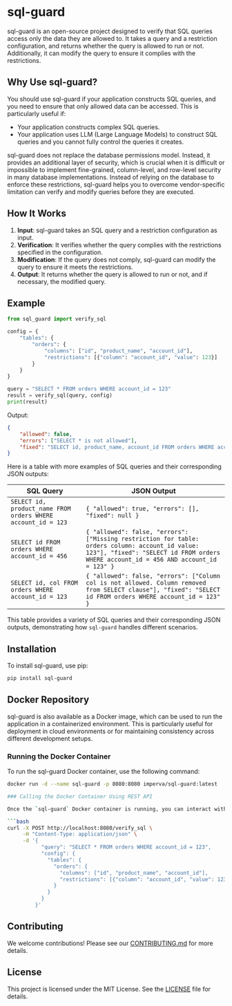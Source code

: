 # sql-guard

sql-guard is an open-source project designed to verify that SQL queries access only the data they are allowed to. It takes a query and a restriction configuration, and returns whether the query is allowed to run or not. Additionally, it can modify the query to ensure it complies with the restrictions.

## Why Use sql-guard?

You should use sql-guard if your application constructs SQL queries, and you need to ensure that only allowed data can be accessed. This is particularly useful if:
- Your application constructs complex SQL queries.
- Your application uses LLM (Large Language Models) to construct SQL queries and you cannot fully control the queries it creates.

sql-guard does not replace the database permissions model. Instead, it provides an additional layer of security, which is crucial when it is difficult or impossible to implement fine-grained, column-level, and row-level security in many database implementations. Instead of relying on the database  to enforce these restrictions, sql-guard helps you to overcome vendor-specific limitation can verify and modify queries before they are executed.

## How It Works

1. **Input**: sql-guard takes an SQL query and a restriction configuration as input.
2. **Verification**: It verifies whether the query complies with the restrictions specified in the configuration.
3. **Modification**: If the query does not comply, sql-guard can modify the query to ensure it meets the restrictions.
4. **Output**: It returns whether the query is allowed to run or not, and if necessary, the modified query.

## Example

```python
from sql_guard import verify_sql

config = {
    "tables": {
        "orders": {
            "columns": ["id", "product_name", "account_id"],
            "restrictions": [{"column": "account_id", "value": 123}]
        }
    }           
}

query = "SELECT * FROM orders WHERE account_id = 123"
result = verify_sql(query, config)
print(result)
```
Output:
```json
{
    "allowed": false,
    "errors": ["SELECT * is not allowed"],
    "fixed": "SELECT id, product_name, account_id FROM orders WHERE account_id = 123"
}
```
Here is a table with more examples of SQL queries and their corresponding JSON outputs:

| SQL Query                                                    | JSON Output                                                                                                                                                                                 |
|--------------------------------------------------------------|---------------------------------------------------------------------------------------------------------------------------------------------------------------------------------------------|
| `SELECT id, product_name FROM orders WHERE account_id = 123` | ```{ "allowed": true, "errors": [], "fixed": null } ```                                                                                                                                     |
| `SELECT id FROM orders WHERE account_id = 456`               | ```{ "allowed": false, "errors": ["Missing restriction for table: orders column: account_id value: 123"], "fixed": "SELECT id FROM orders WHERE account_id = 456 AND account_id = 123" } ``` |
| `SELECT id, col FROM orders WHERE account_id = 123`          | ```{ "allowed": false, "errors": ["Column col is not allowed. Column removed from SELECT clause"], "fixed": "SELECT id FROM orders WHERE account_id = 123" } ```                       |

This table provides a variety of SQL queries and their corresponding JSON outputs, demonstrating how `sql-guard` handles different scenarios.

## Installation
To install sql-guard, use pip:

```bash
pip install sql-guard
```

## Docker Repository

sql-guard is also available as a Docker image, which can be used to run the application in a containerized environment. This is particularly useful for deployment in cloud environments or for maintaining consistency across different development setups.

### Running the Docker Container

To run the sql-guard Docker container, use the following command:

```bash
docker run -d --name sql-guard -p 8080:8080 imperva/sql-guard:latest

### Calling the Docker Container Using REST API

Once the `sql-guard` Docker container is running, you can interact with it using its REST API. Below is an example of how to verify an SQL query using `curl`:

```bash
curl -X POST http://localhost:8080/verify_sql \
     -H "Content-Type: application/json" \
     -d '{
           "query": "SELECT * FROM orders WHERE account_id = 123",
           "config": {
             "tables": {
               "orders": {
                 "columns": ["id", "product_name", "account_id"],
                 "restrictions": [{"column": "account_id", "value": 123}]
               }
             }
           }
         }'
```

## Contributing
We welcome contributions! Please see our [CONTRIBUTING.md](CONTRIBUTING.md) for more details.

## License
This project is licensed under the MIT License. See the [LICENSE](LICENSE) file for details.
